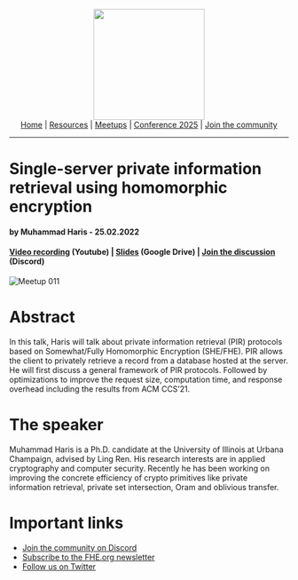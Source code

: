 <!-- Main header navigation -->
<p align="center">
  <img width="200" src="https://user-images.githubusercontent.com/5758427/180978488-db825482-5a58-4c7c-9589-c494a6f0be04.png"><br/>
  <a href="https://fhe-org.github.io">Home</a> | <a href="https://fhe-org.github.io/resources">Resources</a> | <a href="https://fhe-org.github.io/meetups/">Meetups</a> | <a href="https://fhe-org.github.io/conferences/conference-2025/">Conference 2025</a> | <a href="https://fhe-org.github.io/community">Join the community</a>
</p>
<hr/>
<!-- /Main header navigation -->


# Single-server private information retrieval using homomorphic encryption
#### by Muhammad Haris - 25.02.2022

#### <a href="https://www.youtube.com/watch?v=pRkSYjOuhdk">Video recording</a> (Youtube) | <a href="https://drive.google.com/file/d/1IrMKg6FxsxQaKFMQzD_fNXMpDmZdDCX1/view">Slides</a> (Google Drive) | <a href="https://discord.fhe.org">Join the discussion</a> (Discord)

![Meetup 011](https://github.com/FHE-org/fhe-org.github.io/assets/37557436/2a9f4e76-18c6-498a-aa13-dbbde68cb140)

# Abstract
In this talk, Haris will talk about private information retrieval (PIR) protocols based on Somewhat/Fully Homomorphic Encryption (SHE/FHE). PIR allows the client to privately retrieve a record from a database hosted at the server. He will first discuss a general framework of PIR protocols. Followed by optimizations to improve the request size, computation time, and response overhead including the results from ACM CCS’21.

# The speaker
Muhammad Haris is a Ph.D. candidate at the University of Illinois at Urbana Champaign, advised by Ling Ren. His research interests are in applied cryptography and computer security. Recently he has been working on improving the concrete efficiency of crypto primitives like private information retrieval, private set intersection, Oram and oblivious transfer.

# Important links
- <a href="https://discord.fhe.org">Join the community on Discord</a>
- <a href="https://fheorg.substack.com">Subscribe to the FHE.org newsletter</a>
- <a href="https://twitter.com/fhe_org">Follow us on Twitter</a>

